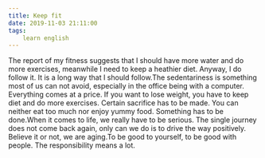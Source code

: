 ```yaml
---
title: Keep fit
date: 2019-11-03 21:11:00
tags:
    learn english
---
```

The report of my fitness suggests that I should have more water and do more exercises, meanwhile I need to keep a heathier diet. Anyway, I do follow it. It is a long way that I should follow.The sedentariness is something most of us can not avoid, especially in the office being with a computer. Everything comes at a price. If you want to lose weight, you have to keep diet and do more exercises. Certain sacrifice has to be made. You can neither eat too much nor enjoy yummy food. Something has to be done.When it comes to life, we really have to be serious. The single journey does not come back again, only can we do is to drive the way positively. Believe it or not, we are aging.To be good to yourself, to be good with people. The responsibility means a lot.